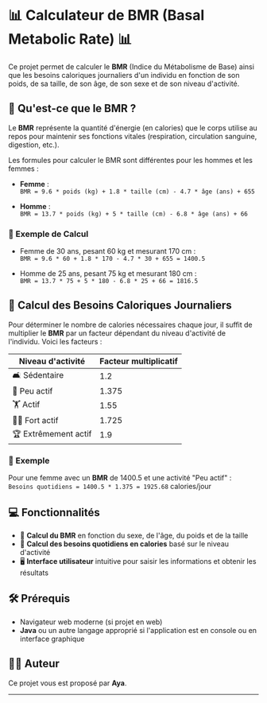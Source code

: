 
# 📊 Calculateur de BMR (Basal Metabolic Rate) 📊

Ce projet permet de calculer le **BMR** (Indice du Métabolisme de Base) ainsi que les besoins caloriques journaliers d'un individu en fonction de son poids, de sa taille, de son âge, de son sexe et de son niveau d'activité.

## 🧮 Qu'est-ce que le BMR ?

Le **BMR** représente la quantité d'énergie (en calories) que le corps utilise au repos pour maintenir ses fonctions vitales (respiration, circulation sanguine, digestion, etc.).

Les formules pour calculer le BMR sont différentes pour les hommes et les femmes :

- **Femme** :  
  `BMR = 9.6 * poids (kg) + 1.8 * taille (cm) - 4.7 * âge (ans) + 655`
  
- **Homme** :  
  `BMR = 13.7 * poids (kg) + 5 * taille (cm) - 6.8 * âge (ans) + 66`

### 🔢 Exemple de Calcul

- Femme de 30 ans, pesant 60 kg et mesurant 170 cm :  
  `BMR = 9.6 * 60 + 1.8 * 170 - 4.7 * 30 + 655 = 1400.5`

- Homme de 25 ans, pesant 75 kg et mesurant 180 cm :  
  `BMR = 13.7 * 75 + 5 * 180 - 6.8 * 25 + 66 = 1816.5`

## 🏃 Calcul des Besoins Caloriques Journaliers

Pour déterminer le nombre de calories nécessaires chaque jour, il suffit de multiplier le **BMR** par un facteur dépendant du niveau d'activité de l'individu. Voici les facteurs :

| Niveau d'activité       | Facteur multiplicatif |
|-------------------------|-----------------------|
| 🛋️ Sédentaire             | 1.2                   |
| 🚶 Peu actif              | 1.375                 |
| 🏋️ Actif                  | 1.55                  |
| 🏃‍♂️ Fort actif            | 1.725                 |
| 🏆 Extrêmement actif      | 1.9                   |

### 🔢 Exemple

Pour une femme avec un **BMR** de 1400.5 et une activité "Peu actif" :  
`Besoins quotidiens = 1400.5 * 1.375 = 1925.68` calories/jour

## 💻 Fonctionnalités

- 🎯 **Calcul du BMR** en fonction du sexe, de l'âge, du poids et de la taille
- 🔄 **Calcul des besoins quotidiens en calories** basé sur le niveau d'activité
- 🖥️ **Interface utilisateur** intuitive pour saisir les informations et obtenir les résultats

## 🛠️ Prérequis

- Navigateur web moderne (si projet en web)
- **Java** ou un autre langage approprié si l'application est en console ou en interface graphique

## 👩‍💻 Auteur

Ce projet vous est proposé par **Aya**.

---

